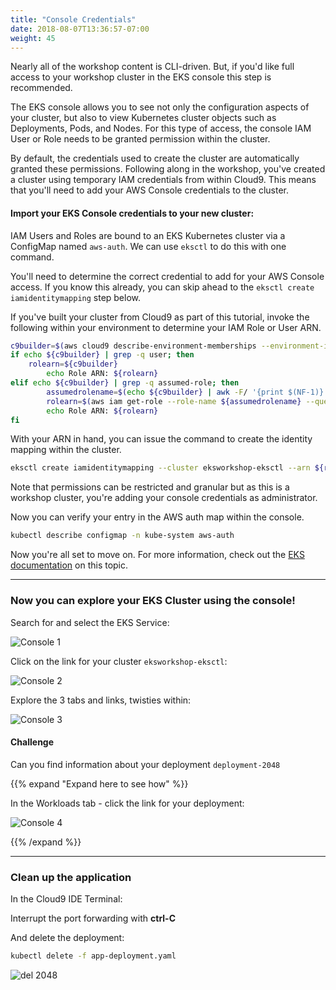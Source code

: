 ```yaml
---
title: "Console Credentials"
date: 2018-08-07T13:36:57-07:00
weight: 45
---
```


Nearly all of the workshop content is CLI-driven. But, if you'd like full access to your workshop cluster in the EKS console this step is recommended.

The EKS console allows you to see not only the configuration aspects of your cluster, but also to view Kubernetes cluster objects such as Deployments, Pods, and Nodes. For this type of access, the console IAM User or Role needs to be granted permission within the cluster.

By default, the credentials used to create the cluster are automatically granted these permissions. Following along in the workshop, you've created a cluster using temporary IAM credentials from within Cloud9. This means that you'll need to add your AWS Console credentials to the cluster.

#### Import your EKS Console credentials to your new cluster:

IAM Users and Roles are bound to an EKS Kubernetes cluster via a ConfigMap named `aws-auth`. We can use `eksctl` to do this with one command.

You'll need to determine the correct credential to add for your AWS Console access. If you know this already, you can skip ahead to the `eksctl create iamidentitymapping` step below.

If you've built your cluster from Cloud9 as part of this tutorial, invoke the following within your environment to determine your IAM Role or User ARN. 

```bash
c9builder=$(aws cloud9 describe-environment-memberships --environment-id=$C9_PID | jq -r '.memberships[].userArn')
if echo ${c9builder} | grep -q user; then
	rolearn=${c9builder}
        echo Role ARN: ${rolearn}
elif echo ${c9builder} | grep -q assumed-role; then
        assumedrolename=$(echo ${c9builder} | awk -F/ '{print $(NF-1)}')
        rolearn=$(aws iam get-role --role-name ${assumedrolename} --query Role.Arn --output text) 
        echo Role ARN: ${rolearn}
fi
```

With your ARN in hand, you can issue the command to create the identity mapping within the cluster.

```bash
eksctl create iamidentitymapping --cluster eksworkshop-eksctl --arn ${rolearn} --group system:masters --username admin
```

Note that permissions can be restricted and granular but as this is a workshop cluster, you're adding your console credentials as administrator.

Now you can verify your entry in the AWS auth map within the console.

```bash
kubectl describe configmap -n kube-system aws-auth
```

Now you're all set to move on. For more information, check out the [EKS documentation](https://docs.aws.amazon.com/eks/latest/userguide/add-user-role.html) on this topic.

----

### Now you can explore your EKS Cluster using the console!

Search for and select the EKS Service:

![Console 1](/images/andyt/eks-console-1.png)

Click on the link for your cluster `eksworkshop-eksctl`:

![Console 2](/images/andyt/eks-console-2.png)

Explore the 3 tabs and links, twisties within:

![Console 3](/images/andyt/eks-console-3.png)

#### Challenge 

Can you find information about your deployment `deployment-2048`

{{% expand "Expand here to see how" %}}

In the Workloads tab - click the link for your deployment:

![Console 4](/images/andyt/eks-console-4.png)

{{% /expand %}}


----

### Clean up the application

In the Cloud9 IDE Terminal:

Interrupt the port forwarding with **ctrl-C**

And delete the deployment:

```bash
kubectl delete -f app-deployment.yaml
```

![del 2048](/images/andyt/c9-del-2048.png)
